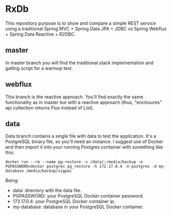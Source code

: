 # RxDb
This repository purpose is to show and compare a simple REST service using a traditional Spring MVC + Spring Data JPA + JDBC vs Spring Webflux + Spring Data Reactive + R2DBC.

## master
In master branch you will find the traditional stack implementation and gatling script for a warmup test.

## webflux
This branch is the reactive approach. You'll find exactly the same functionality as in master but with a reactive approach (thus, "enclosures" api collection returns Flux instead of List).

## data
Data branch contains a single file with data to test the application. It's a PostgreSQL binary file, so you'll need an instance. I suggest use of Docker and then import it into your running Postgres container with something like this:

```docker run --rm --name pg-restore -v /data/:/media/backup -e PGPASSWORD=docker postgres pg_restore -h 172.17.0.4 -U postgres -d my-database /media/backup/sigpac```

Being:

* data: directory with the data file.
* PGPASSWORD: your PostgreSQL Docker container password.
* 172.17.0.4: your PostgreSQL Docker container ip.
* my-database: database in your PostgreSQL Docker container.

